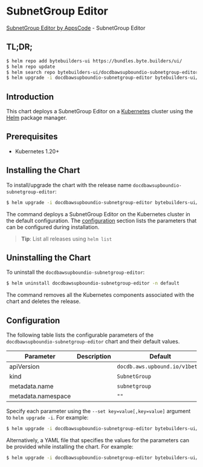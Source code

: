 # SubnetGroup Editor

[SubnetGroup Editor by AppsCode](https://byte.builders) - SubnetGroup Editor

## TL;DR;

```bash
$ helm repo add bytebuilders-ui https://bundles.byte.builders/ui/
$ helm repo update
$ helm search repo bytebuilders-ui/docdbawsupboundio-subnetgroup-editor --version=v0.4.18
$ helm upgrade -i docdbawsupboundio-subnetgroup-editor bytebuilders-ui/docdbawsupboundio-subnetgroup-editor -n default --create-namespace --version=v0.4.18
```

## Introduction

This chart deploys a SubnetGroup Editor on a [Kubernetes](http://kubernetes.io) cluster using the [Helm](https://helm.sh) package manager.

## Prerequisites

- Kubernetes 1.20+

## Installing the Chart

To install/upgrade the chart with the release name `docdbawsupboundio-subnetgroup-editor`:

```bash
$ helm upgrade -i docdbawsupboundio-subnetgroup-editor bytebuilders-ui/docdbawsupboundio-subnetgroup-editor -n default --create-namespace --version=v0.4.18
```

The command deploys a SubnetGroup Editor on the Kubernetes cluster in the default configuration. The [configuration](#configuration) section lists the parameters that can be configured during installation.

> **Tip**: List all releases using `helm list`

## Uninstalling the Chart

To uninstall the `docdbawsupboundio-subnetgroup-editor`:

```bash
$ helm uninstall docdbawsupboundio-subnetgroup-editor -n default
```

The command removes all the Kubernetes components associated with the chart and deletes the release.

## Configuration

The following table lists the configurable parameters of the `docdbawsupboundio-subnetgroup-editor` chart and their default values.

|     Parameter      | Description |                  Default                  |
|--------------------|-------------|-------------------------------------------|
| apiVersion         |             | <code>docdb.aws.upbound.io/v1beta1</code> |
| kind               |             | <code>SubnetGroup</code>                  |
| metadata.name      |             | <code>subnetgroup</code>                  |
| metadata.namespace |             | <code>""</code>                           |


Specify each parameter using the `--set key=value[,key=value]` argument to `helm upgrade -i`. For example:

```bash
$ helm upgrade -i docdbawsupboundio-subnetgroup-editor bytebuilders-ui/docdbawsupboundio-subnetgroup-editor -n default --create-namespace --version=v0.4.18 --set apiVersion=docdb.aws.upbound.io/v1beta1
```

Alternatively, a YAML file that specifies the values for the parameters can be provided while
installing the chart. For example:

```bash
$ helm upgrade -i docdbawsupboundio-subnetgroup-editor bytebuilders-ui/docdbawsupboundio-subnetgroup-editor -n default --create-namespace --version=v0.4.18 --values values.yaml
```
